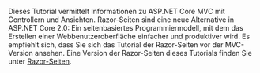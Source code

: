 Dieses Tutorial vermittelt Informationen zu ASP.NET Core MVC mit Controllern und Ansichten. Razor-Seiten sind eine neue Alternative in ASP.NET Core 2.0: Ein seitenbasiertes Programmiermodell, mit dem das Erstellen einer Webbenutzeroberfläche einfacher und produktiver wird. Es empfiehlt sich, dass Sie sich das Tutorial der Razor-Seiten vor der MVC-Version ansehen. Eine Version der Razor-Seiten dieses Tutorials finden Sie unter [Razor-Seiten](xref:mvc/razor-pages/index). 
